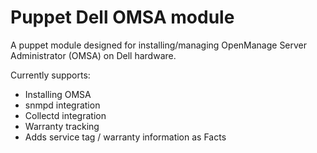 # Puppet Dell OMSA module

A puppet module designed for installing/managing OpenManage Server
Administrator (OMSA) on Dell hardware.

Currently supports:

  * Installing OMSA
  * snmpd integration
  * Collectd integration
  * Warranty tracking
  * Adds service tag / warranty information as Facts
